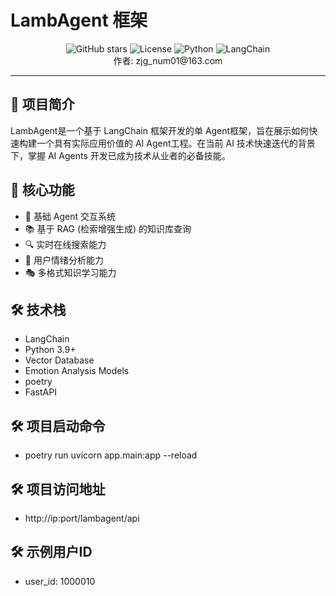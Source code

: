 # LambAgent 框架

<div align="center">
   <img src="https://img.shields.io/github/stars/neilzhangpro/xiaolang-dingtalk?style=social" alt="GitHub stars" />
   <img src="https://img.shields.io/badge/license-MIT-blue.svg" alt="License" />
   <img src="https://img.shields.io/badge/python-3.9+-blue.svg" alt="Python" />
   <img src="https://img.shields.io/badge/🦜_LangChain-Powered-blue" alt="LangChain" />
</div>
<div align="center">作者: zjg_num01@163.com</div>

***

## 📖 项目简介
LambAgent是一个基于 LangChain 框架开发的单 Agent框架，旨在展示如何快速构建一个具有实际应用价值的 AI Agent工程。在当前 AI 技术快速迭代的背景下，掌握 AI Agents 开发已成为技术从业者的必备技能。

## 🚀 核心功能

- 🤖 基础 Agent 交互系统
- 📚 基于 RAG (检索增强生成) 的知识库查询
- 🔍 实时在线搜索能力
- 📅 用户情绪分析能力
- 🎭 多格式知识学习能力

## 🛠️ 技术栈

- LangChain
- Python 3.9+
- Vector Database
- Emotion Analysis Models
- poetry
- FastAPI


## 🛠️ 项目启动命令

- poetry run uvicorn app.main:app --reload

## 🛠️ 项目访问地址

- http://ip:port/lambagent/api

## 🛠️ 示例用户ID

- user_id: 1000010